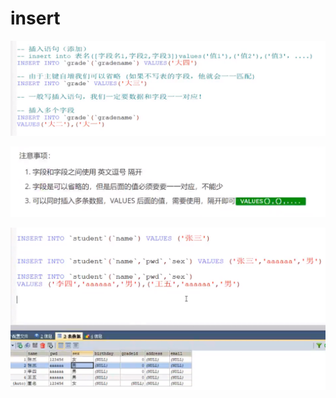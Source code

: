 # insert

![](../.gitbook/assets/image%20%284%29.png)

![](../.gitbook/assets/image%20%282%29.png)

![](../.gitbook/assets/image%20%288%29.png)

